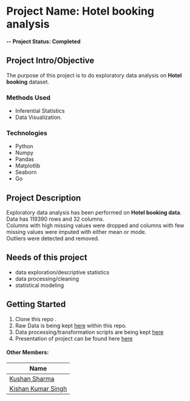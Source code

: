 

# Project Name: Hotel booking analysis

#### -- Project Status: Completed

## Project Intro/Objective
The purpose of this project is to do exploratory data analysis on **Hotel booking** dataset.

### Methods Used
* Inferential Statistics
* Data Visualization.

### Technologies
* Python 
* Numpy
* Pandas
* Matplotlib
* Seaborn
* Go

## Project Description
Exploratory data analysis has been performed on **Hotel booking data**.  
Data has 119390 rows and 32 columns.  
Columns with high missing values were dropped and columns with few missing values were imputed with either mean or mode.  
Outliers were detected and removed.  

## Needs of this project
- data exploration/descriptive statistics
- data processing/cleaning
- statistical modeling

## Getting Started

1. Clone this repo .
2. Raw Data is being kept [here](https://github.com/aynaval/Hotel-booking-analysis_EDA/tree/main/Data) within this repo.  
3. Data processing/transformation scripts are being kept [here](https://github.com/aynaval/Hotel-booking-analysis_EDA/blob/main/Team_notebook_Hotel_booking_analysis.ipynb)
4. Presentation of project can be found here [here](https://github.com/aynaval/Hotel-booking-analysis_EDA/blob/main/Hotel%20booking%20analysis%20ppt.pdf)
  

#### Other Members:

|Name     |  
|---------|
|[Kushan Sharma](https://github.com/Kushan1001)| 
|[Kishan Kumar Singh](https://github.com/Kishan459) |     





